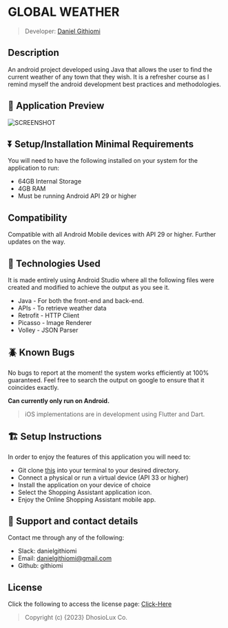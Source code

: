 # GLOBAL WEATHER

> Developer: <a href="http://github.com/githiomi">Daniel Githiomi</a>

## Description

An android project developed using Java that allows the user to find the current weather of any town
that they wish. It is a refresher course as I remind myself the android development best practices
and methodologies.

## 👀 Application Preview

![SCREENSHOT](app/src/main/res/drawable/app_screenshot.png)

## ⏬ Setup/Installation Minimal Requirements

You will need to have the following installed on your system for the application to run:

* 64GB Internal Storage
* 4GB RAM
* Must be running Android API 29 or higher

## Compatibility

Compatible with all Android Mobile devices with API 29 or higher.
Further updates on the way.

## 🤖 Technologies Used

It is made entirely using Android Studio where all the following files were created and modified to
achieve the output as you see it.

* Java - For both the front-end and back-end.
* APIs - To retrieve weather data
* Retrofit - HTTP Client
* Picasso - Image Renderer
* Volley - JSON Parser

## 🪲 Known Bugs

No bugs to report at the moment! the system works efficiently at 100% guaranteed. Feel free to
search the output on google to ensure that it coincides exactly.

**Can currently only run on Android.**

> iOS implementations are in development using Flutter and Dart.

## 🏗️ Setup Instructions

In order to enjoy the features of this application you will need to:

* Git clone [this](https://github.com/githiomi/Global-Weather) into your terminal to your
  desired directory.
* Connect a physical or run a virtual device (API 33 or higher)
* Install the application on your device of choice
* Select the Shopping Assistant application icon.
* Enjoy the Online Shopping Assistant mobile app.

## 📧 Support and contact details

Contact me through any of the following:

* Slack: danielgithiomi
* Email: danielgithiomi@gmail.com
* Github: githiomi

## License

Click the following to access the license
page: [Click-Here](https://githiomi.github.io/Privacy-Policy/)

> Copyright (c) {2023} DhosioLux Co.